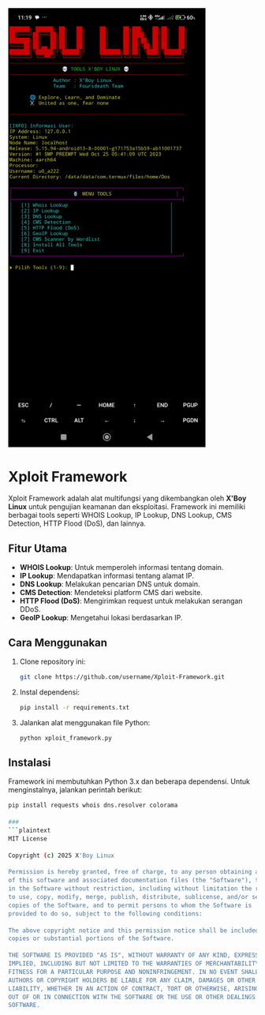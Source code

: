 <img src="https://raw.githubusercontent.com/ModeBrutal/xploit/refs/heads/main/Screenshot_2025-01-28-11-19-24-431_com.termux.jpg" alt="Termux Screenshot" width="400" />


# Xploit Framework

Xploit Framework adalah alat multifungsi yang dikembangkan oleh **X'Boy Linux** untuk pengujian keamanan dan eksploitasi. Framework ini memiliki berbagai tools seperti WHOIS Lookup, IP Lookup, DNS Lookup, CMS Detection, HTTP Flood (DoS), dan lainnya.

## Fitur Utama
- **WHOIS Lookup**: Untuk memperoleh informasi tentang domain.
- **IP Lookup**: Mendapatkan informasi tentang alamat IP.
- **DNS Lookup**: Melakukan pencarian DNS untuk domain.
- **CMS Detection**: Mendeteksi platform CMS dari website.
- **HTTP Flood (DoS)**: Mengirimkan request untuk melakukan serangan DDoS.
- **GeoIP Lookup**: Mengetahui lokasi berdasarkan IP.

## Cara Menggunakan
1. Clone repository ini:
   ```bash
   git clone https://github.com/username/Xploit-Framework.git
   ```
2. Instal dependensi:
   ```bash
   pip install -r requirements.txt
   ```
3. Jalankan alat menggunakan file Python:
   ```bash
   python xploit_framework.py
   ```

## Instalasi
Framework ini membutuhkan Python 3.x dan beberapa dependensi. Untuk menginstalnya, jalankan perintah berikut:
```bash
pip install requests whois dns.resolver colorama

###
```plaintext
MIT License

Copyright (c) 2025 X'Boy Linux

Permission is hereby granted, free of charge, to any person obtaining a copy
of this software and associated documentation files (the "Software"), to deal
in the Software without restriction, including without limitation the rights
to use, copy, modify, merge, publish, distribute, sublicense, and/or sell
copies of the Software, and to permit persons to whom the Software is
provided to do so, subject to the following conditions:

The above copyright notice and this permission notice shall be included in all
copies or substantial portions of the Software.

THE SOFTWARE IS PROVIDED "AS IS", WITHOUT WARRANTY OF ANY KIND, EXPRESS OR
IMPLIED, INCLUDING BUT NOT LIMITED TO THE WARRANTIES OF MERCHANTABILITY,
FITNESS FOR A PARTICULAR PURPOSE AND NONINFRINGEMENT. IN NO EVENT SHALL THE
AUTHORS OR COPYRIGHT HOLDERS BE LIABLE FOR ANY CLAIM, DAMAGES OR OTHER
LIABILITY, WHETHER IN AN ACTION OF CONTRACT, TORT OR OTHERWISE, ARISING FROM,
OUT OF OR IN CONNECTION WITH THE SOFTWARE OR THE USE OR OTHER DEALINGS IN THE
SOFTWARE.
